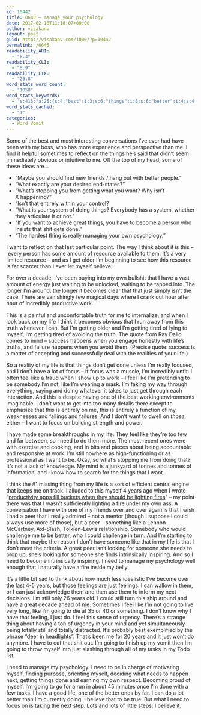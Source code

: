```yaml
---
id: 10442
title: 0645 – manage your psychology
date: 2017-02-18T11:18:07+00:00
author: visakanv
layout: post
guid: http://visakanv.com/1000/?p=10442
permalink: /0645
readability_ARI:
  - "6.4"
readability_CLI:
  - "6.9"
readability_LIX:
  - "26.8"
word_stats_word_count:
  - "1058"
word_stats_keywords:
  - 's:415:"a:25:{s:4:"best";i:3;s:6:"things";i:6;s:6:"better";i:4;s:4:"want";i:8;s:8:"entirely";i:3;s:5:"great";i:3;s:6:"become";i:3;s:5:"thing";i:3;s:6:"really";i:3;s:10:"psychology";i:3;s:5:"think";i:5;s:8:"resource";i:3;s:7:"believe";i:3;s:4:"just";i:8;s:4:"work";i:3;s:5:"truth";i:3;s:4:"life";i:7;s:4:"mind";i:3;s:5:"focus";i:4;s:4:"feel";i:5;s:4:"like";i:8;s:4:"need";i:6;s:5:"years";i:4;s:4:"peer";i:3;s:5:"going";i:5;}";'
word_stats_cached:
  - "1"
categories:
  - Word Vomit
---
```

Some of the best and most interesting conversations I&#8217;ve ever had have been with my boss, who has more experience and perspective than me. I find it helpful sometimes to reflect on the things he&#8217;s said that didn&#8217;t seem immediately obvious or intuitive to me. Off the top of my head, some of these ideas are&#8230;

  * &#8220;Maybe you should find new friends / hang out with better people.&#8221;
  * &#8220;What exactly are your desired end-states?&#8221;
  * &#8220;What&#8217;s stopping you from getting what you want? Why isn&#8217;t X happening?&#8221;
  * &#8220;Isn&#8217;t that entirely within your control?
  * &#8220;What is your system of doing things? Everybody has a system, whether they articulate it or not.&#8221;
  * &#8220;If you want to achieve great things, you have to become a person who insists that shit gets done.&#8221;
  * &#8220;The hardest thing is really managing your own psychology.&#8221;

I want to reflect on that last particular point. The way I think about it is this – every person has some amount of resource available to them. It&#8217;s a very limited resource – and as I get older I&#8217;m beginning to see how this resource is far scarcer than I ever let myself believe.

For over a decade, I&#8217;ve been buying into my own bullshit that I have a vast amount of energy just waiting to be unlocked, waiting to be tapped into. The longer I&#8217;m around, the longer it becomes clear that that just simply isn&#8217;t the case. There are vanishingly few magical days where I crank out hour after hour of incredibly productive work.

This is a painful and uncomfortable truth for me to internalize, and when I look back on my life I think it becomes obvious that I run away from this truth whenever I can. But I&#8217;m getting older and I&#8217;m getting tired of lying to myself, I&#8217;m getting tired of avoiding the truth. The quote from Ray Dalio comes to mind – success happens when you engage honestly with life&#8217;s truths, and failure happens when you avoid them. (Precise quote: success is a matter of accepting and successfully deal with the realities of your life.)

So a reality of my life is that things don&#8217;t get done unless I&#8217;m really focused, and I don&#8217;t have a lot of focus – if focus was a muscle, I&#8217;m incredibly unfit. I often feel like a fraud when I show up to work – I feel like I&#8217;m pretending to be somebody I&#8217;m not, like I&#8217;m wearing a mask. I&#8217;m faking my way through everything, saying and doing whatever it takes to just get through each interaction. And this is despite having one of the best working environments imaginable. I don&#8217;t want to get into too many details there except to emphasize that this is entirely on me, this is entirely a function of my weaknesses and failings and failures. And I don&#8217;t want to dwell on _those_, either – I want to focus on building strength and power.

I have made some breakthroughs in my life. They feel like they&#8217;re too few and far between, so I need to do them more. The most recent ones were with exercise and cooking, and in bits and pieces about being accountable and responsive at work. I&#8217;m still nowhere as high-functioning or as professional as I want to be. Okay, so what&#8217;s stopping me from doing that? It&#8217;s not a lack of knowledge. My mind is a junkyard of tonnes and tonnes of information, and I know how to search for the things that I want.

I think the #1 missing thing from my life is a sort of efficient central engine that keeps me on track. I alluded to this myself 4 years ago when I wrote &#8220;[productivity apps fill buckets when they should be lighting fires](http://www.visakanv.com/blog/productivity-apps-fill-buckets-when-they-should-be-lighting-fires/)&#8221; – my point there was that I wasn&#8217;t sufficiently lighting a fire under my own ass. A conversation I have with one of my friends over and over again is that I wish I had a peer that I really admired – not a mentor (though I suppose I could always use more of those), but a peer – something like a Lennon-McCartney, Axl-Slash, Tolkien-Lewis relationship. Somebody who would challenge me to be better, who I could challenge in turn. And I&#8217;m starting to think that maybe the reason I don&#8217;t have someone like that in my life is that I don&#8217;t meet the criteria. A great peer isn&#8217;t looking for someone she needs to prop up, she&#8217;s looking for someone she finds intrinsically inspiring. And so I need to become intrinsically inspiring. I need to manage my psychology well enough that I naturally have a fire inside my belly.

It&#8217;s a little bit sad to think about how much less idealistic I&#8217;ve become over the last 4-5 years, but those feelings are just feelings. I can wallow in them, or I can just acknowledge them and then use them to inform my next decisions. I&#8217;m still only 26 years old. I could still turn this ship around and have a great decade ahead of me. Sometimes I feel like I&#8217;m not going to live very long, like I&#8217;m going to die at 35 or 40 or something. I don&#8217;t know why I have that feeling, I just do. I feel this sense of urgency. There&#8217;s a strange thing about having a ton of urgency in your mind and yet simultaneously being totally still and totally distracted. It&#8217;s probably best exemplified by the phrase &#8220;deer in headlights&#8221;. That&#8217;s been me for 20 years and it just won&#8217;t do anymore. I have to cut that shit out. I&#8217;m going to finish up my vomit then I&#8217;m going to throw myself into just slashing through all of my tasks in my Todo list.

I need to manage my psychology. I need to be in charge of motivating myself, finding purpose, orienting myself, deciding what needs to happen next, getting things done and earning my own respect. Becoming proud of myself. I&#8217;m going to go for a run in about 45 minutes once I&#8217;m done with a few tasks. I have a good life, one of the better ones by far. I can do a lot better than I&#8217;m currently doing. I believe that to be true. But what I need to focus on is taking the next step. Lots and lots of little steps. I believe it.